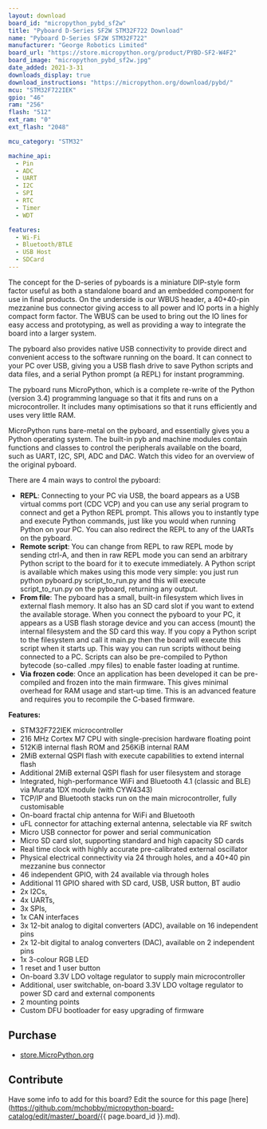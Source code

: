 ```yaml
---
layout: download
board_id: "micropython_pybd_sf2w"
title: "Pyboard D-Series SF2W STM32F722 Download"
name: "Pyboard D-Series SF2W STM32F722"
manufacturer: "George Robotics Limited"
board_url: "https://store.micropython.org/product/PYBD-SF2-W4F2"
board_image: "micropython_pybd_sf2w.jpg"
date_added: 2021-3-31
downloads_display: true
download_instructions: "https://micropython.org/download/pybd/"
mcu: "STM32F722IEK"
gpio: "46"
ram: "256"
flash: "512"
ext_ram: "0"
ext_flash: "2048"

mcu_category: "STM32"

machine_api:
  - Pin 
  - ADC
  - UART
  - I2C
  - SPI
  - RTC
  - Timer
  - WDT

features:
  - Wi-Fi
  - Bluetooth/BTLE
  - USB Host
  - SDCard
---
```


The concept for the D-series of pyboards is a miniature DIP-style form factor useful as both a standalone board and an embedded component for use in final products. On the underside is our WBUS header, a 40+40-pin mezzanine bus connector giving access to all power and IO ports in a highly compact form factor. The WBUS can be used to bring out the IO lines for easy access and prototyping, as well as providing a way to integrate the board into a larger system.


The pyboard also provides native USB connectivity to provide direct and convenient access to the software running on the board. It can connect to your PC over USB, giving you a USB flash drive to save Python scripts and data files, and a serial Python prompt (a REPL) for instant programming.


The pyboard runs MicroPython, which is a complete re-write of the Python (version 3.4) programming language so that it fits and runs on a microcontroller. It includes many optimisations so that it runs efficiently and uses very little RAM.


MicroPython runs bare-metal on the pyboard, and essentially gives you a Python operating system. The built-in pyb and machine modules contain functions and classes to control the peripherals available on the board, such as UART, I2C, SPI, ADC and DAC. Watch this video for an overview of the original pyboard.


There are 4 main ways to control the pyboard:
* **REPL**: Connecting to your PC via USB, the board appears as a USB virtual comms port (CDC VCP) and you can use any serial program to connect and get a Python REPL prompt. This allows you to instantly type and execute Python commands, just like you would when running Python on your PC. You can also redirect the REPL to any of the UARTs on the pyboard.
* **Remote script**: You can change from REPL to raw REPL mode by sending ctrl-A, and then in raw REPL mode you can send an arbitrary Python script to the board for it to execute immediately. A Python script is available which makes using this mode very simple: you just run python pyboard.py script_to_run.py and this will execute script_to_run.py on the pyboard, returning any output.
* **From file**: The pyboard has a small, built-in filesystem which lives in external flash memory. It also has an SD card slot if you want to extend the available storage. When you connect the pyboard to your PC, it appears as a USB flash storage device and you can access (mount) the internal filesystem and the SD card this way. If you copy a Python script to the filesystem and call it main.py then the board will execute this script when it starts up. This way you can run scripts without being connected to a PC. Scripts can also be pre-compiled to Python bytecode (so-called .mpy files) to enable faster loading at runtime.
* **Via frozen code**: Once an application has been developed it can be pre-compiled and frozen into the main firmware. This gives minimal overhead for RAM usage and start-up time. This is an advanced feature and requires you to recompile the C-based firmware.


**Features:**
* STM32F722IEK microcontroller
* 216 MHz Cortex M7 CPU with single-precision hardware floating point
* 512KiB internal flash ROM and 256KiB internal RAM
* 2MiB external QSPI flash with execute capabilities to extend internal flash
* Additional 2MiB external QSPI flash for user filesystem and storage
* Integrated, high-performance WiFi and Bluetooth 4.1 (classic and BLE) via Murata 1DX module (with CYW4343)
* TCP/IP and Bluetooth stacks run on the main microcontroller, fully customisable
* On-board fractal chip antenna for WiFi and Bluetooth
* uFL connector for attaching external antenna, selectable via RF switch
* Micro USB connector for power and serial communication
* Micro SD card slot, supporting standard and high capacity SD cards
* Real time clock with highly accurate pre-calibrated external oscillator
* Physical electrical connectivity via 24 through holes, and a 40+40 pin mezzanine bus connector
* 46 independent GPIO, with 24 available via through holes
* Additional 11 GPIO shared with SD card, USB, USR button, BT audio
* 2x I2Cs, 
* 4x UARTs, 
* 3x SPIs, 
* 1x CAN interfaces
* 3x 12-bit analog to digital converters (ADC), available on 16 independent pins
* 2x 12-bit digital to analog converters (DAC), available on 2 independent pins
* 1x 3-colour RGB LED
* 1 reset and 1 user button
* On-board 3.3V LDO voltage regulator to supply main microcontroller
* Additional, user switchable, on-board 3.3V LDO voltage regulator to power SD card and external components
* 2 mounting points
* Custom DFU bootloader for easy upgrading of firmware


## Purchase
* [store.MicroPython.org](https://store.micropython.org/product/PYBD-SF2-W4F2)

## Contribute

Have some info to add for this board? Edit the source for this page [here](https://github.com/mchobby/micropython-board-catalog/edit/master/_board/{{ page.board_id }}.md).

